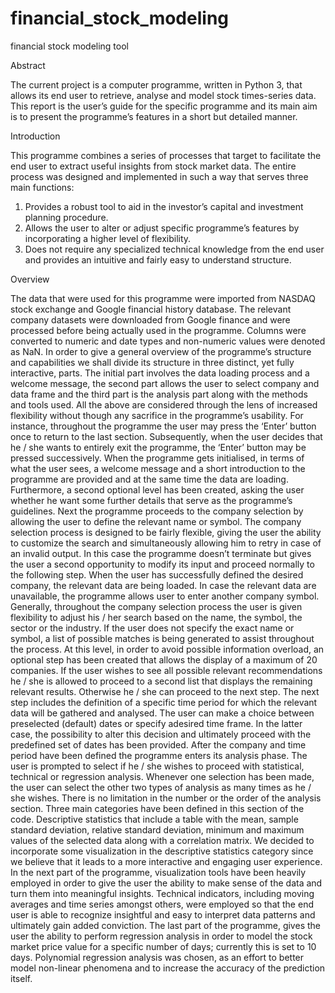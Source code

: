 # financial_stock_modeling
financial stock modeling tool

Abstract

The current project is a computer programme, written in Python 3, that allows its end user to
retrieve, analyse and model stock times-series data. This report is the user’s guide for the specific
programme and its main aim is to present the programme’s features in a short but detailed manner.

Introduction

This programme combines a series of processes that target to facilitate the end user to extract
useful insights from stock market data. The entire process was designed and implemented in such a
way that serves three main functions:
1. Provides a robust tool to aid in the investor’s capital and investment planning
procedure.
2. Allows the user to alter or adjust specific programme’s features by incorporating a
higher level of flexibility.
3. Does not require any specialized technical knowledge from the end user and provides
an intuitive and fairly easy to understand structure.

Overview

The data that were used for this programme were imported from NASDAQ stock exchange and
Google financial history database. The relevant company datasets were downloaded from Google
finance and were processed before being actually used in the programme. Columns were converted
to numeric and date types and non-numeric values were denoted as NaN.
In order to give a general overview of the programme’s structure and capabilities we shall divide
its structure in three distinct, yet fully interactive, parts. The initial part involves the data loading
process and a welcome message, the second part allows the user to select company and data frame
and the third part is the analysis part along with the methods and tools used. All the above are
considered through the lens of increased flexibility without though any sacrifice in the programme’s
usability. For instance, throughout the programme the user may press the ‘Enter’ button once to
return to the last section. Subsequently, when the user decides that he / she wants to entirely exit
the programme, the ‘Enter’ button may be pressed successively.
When the programme gets initialised, in terms of what the user sees, a welcome message and a
short introduction to the programme are provided and at the same time the data are loading.
Furthermore, a second optional level has been created, asking the user whether he want some
further details that serve as the programme’s guidelines.
Next the programme proceeds to the company selection by allowing the user to define the
relevant name or symbol. The company selection process is designed to be fairly flexible, giving the
user the ability to customize the search and simultaneously allowing him to retry in case of an invalid
output. In this case the programme doesn’t terminate but gives the user a second opportunity to
modify its input and proceed normally to the following step.
When the user has successfully defined the desired company, the relevant data are being
loaded. In case the relevant data are unavailable, the programme allows user to enter another
company symbol. Generally, throughout the company selection process the user is given flexibility to
adjust his / her search based on the name, the symbol, the sector or the industry. If the user does
not specify the exact name or symbol, a list of possible matches is being generated to assist
throughout the process.
At this level, in order to avoid possible information overload, an optional step has been created
that allows the display of a maximum of 20 companies. If the user wishes to see all possible relevant
recommendations he / she is allowed to proceed to a second list that displays the remaining
relevant results. Otherwise he / she can proceed to the next step.
The next step includes the definition of a specific time period for which the relevant data will be
gathered and analysed. The user can make a choice between preselected (default) dates or specify adesired time frame. In the latter case, the possibility to alter this decision and ultimately proceed
with the predefined set of dates has been provided.
After the company and time period have been defined the programme enters its analysis phase.
The user is prompted to select if he / she wishes to proceed with statistical, technical or regression
analysis. Whenever one selection has been made, the user can select the other two types of analysis
as many times as he / she wishes. There is no limitation in the number or the order of the analysis
section.
Three main categories have been defined in this section of the code. Descriptive statistics that
include a table with the mean, sample standard deviation, relative standard deviation, minimum and
maximum values of the selected data along with a correlation matrix. We decided to incorporate
some visualization in the descriptive statistics category since we believe that it leads to a more
interactive and engaging user experience.
In the next part of the programme, visualization tools have been heavily employed in order to
give the user the ability to make sense of the data and turn them into meaningful insights. Technical
indicators, including moving averages and time series amongst others, were employed so that the
end user is able to recognize insightful and easy to interpret data patterns and ultimately gain added
conviction.
The last part of the programme, gives the user the ability to perform regression analysis in order
to model the stock market price value for a specific number of days; currently this is set to 10 days.
Polynomial regression analysis was chosen, as an effort to better model non-linear phenomena and
to increase the accuracy of the prediction itself.
#
